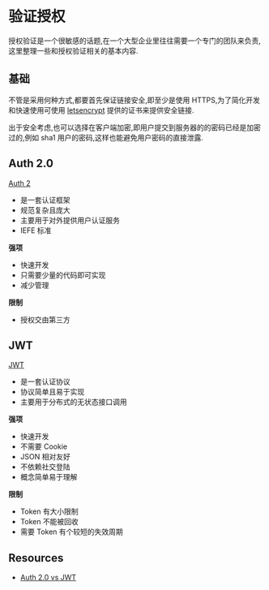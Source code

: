 # 验证授权

授权验证是一个很敏感的话题,在一个大型企业里往往需要一个专门的团队来负责,这里整理一些和授权验证相关的基本内容.

## 基础
不管是采用何种方式,都要首先保证链接安全,即至少是使用 HTTPS,为了简化开发和快速使用可使用 [letsencrypt](https://letsencrypt.org/) 提供的证书来提供安全链接.

出于安全考虑,也可以选择在客户端加密,即用户提交到服务器的的密码已经是加密过的,例如 sha1 用户的密码,这样也能避免用户密码的直接泄露.



## Auth 2.0
[Auth 2](http://oauth.net/2/)

* 是一套认证框架
* 规范复杂且庞大
* 主要用于对外提供用户认证服务
* IEFE 标准

__强项__

* 快速开发
* 只需要少量的代码即可实现
* 减少管理

__限制__

* 授权交由第三方


## JWT
[JWT](http://jwt.io/)

* 是一套认证协议
* 协议简单且易于实现
* 主要用于分布式的无状态接口调用

__强项__

* 快速开发
* 不需要 Cookie
* JSON 相对友好
* 不依赖社交登陆
* 概念简单易于理解

__限制__
* Token 有大小限制
* Token 不能被回收
* 需要 Token 有个较短的失效周期


## Resources
* [Auth 2.0 vs JWT](http://www.seedbox.com/en/blog/2015/06/05/oauth-2-vs-json-web-tokens-comment-securiser-un-api/)
